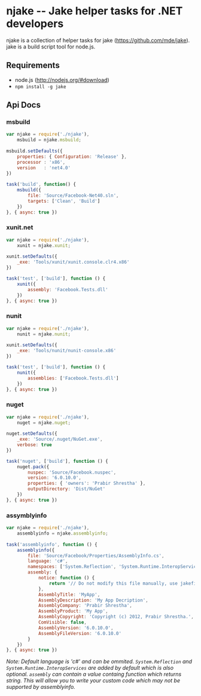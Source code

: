 # njake -- Jake helper tasks for .NET developers
njake is a collection of helper tasks for jake (https://github.com/mde/jake). jake is a build script tool for node.js.

## Requirements
* node.js (http://nodejs.org/#download)
* `npm install -g jake`

## Api Docs

### msbuild

```js
var njake = require('./njake'),
    msbuild = njake.msbuild;
    
msbuild.setDefaults({
	properties: { Configuration: 'Release' },
	processor : 'x86',
	version	  : 'net4.0'
})
    
task('build', function() {
	msbuild({
		file: 'Source/Facebook-Net40.sln',
		targets: ['Clean', 'Build']
	})
}, { async: true })
```

### xunit.net

```js
var njake = require('./njake'),
    xunit = njake.xunit;
    
xunit.setDefaults({
	_exe: 'Tools/xunit/xunit.console.clr4.x86'
})

task('test', ['build'], function () {
	xunit({
		assembly: 'Facebook.Tests.dll'
	})
}, { async: true })
```

### nunit

```js
var njake = require('./njake'),
    nunit = njake.nunit;
    
xunit.setDefaults({
	_exe: 'Tools/nunit/nunit-console.x86'
})

task('test', ['build'], function () {
	nunit({
		assemblies: ['Facebook.Tests.dll']
	})
}, { async: true })
```

### nuget

```js
var njake = require('./njake'),
    nuget = njake.nuget;
    
nuget.setDefaults({
	_exe: 'Source/.nuget/NuGet.exe',
	verbose: true
})

task('nuget', ['build'], function () {
	nuget.pack({
		nuspec: 'Source/Facebook.nuspec',
		version: '6.0.10.0',
		properties: { 'owners': 'Prabir Shrestha' },
		outputDirectory: 'Dist/NuGet'
	})
}, { async: true })

```

### assymblyinfo

```js
var njake = require('./njake'),
    assemblyinfo = njake.assemblyinfo;
    
task('assemblyinfo', function () {
	assemblyinfo({
		file: 'Source/Facebook/Properties/AssemblyInfo.cs',
		language: 'c#',
		namespaces: ['System.Reflection', 'System.Runtime.InteropServices'],
		assembly: {
			notice: function () {
				return '// Do not modify this file manually, use jakefile instead.\r\n';
			},
			AssemblyTitle: 'MyApp',
			AssemblyDescription: 'My App Decription',
			AssemblyCompany: 'Prabir Shrestha',
			AssemblyProduct: 'My App',
			AssemblyCopyright: 'Copyright (c) 2012, Prabir Shrestha.',
			ComVisible: false,
			AssemblyVersion: '6.0.10.0',
			AssemblyFileVersion: '6.0.10.0'
		}
	})
}, { async: true })
```

*Note: Default language is 'c#' and can be ommited. `System.Reflection` and `System.Runtime.InteropServices` are
added by default which is also optional. `assembly` can contain a value containg function which returns string. This will
allow you to write your custom code which may not be supported by assemblyinfo.*